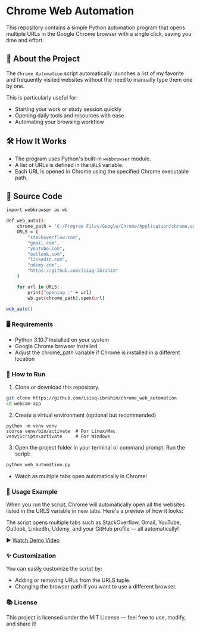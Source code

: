 # Chrome Web Automation

This repository contains a simple Python automation program that opens multiple URLs in the Google Chrome browser with a single click, saving you time and effort.

## 🚀 About the Project

The `Chrome Automation` script automatically launches a list of my favorite and frequently visited websites without the need to manually type them one by one.

This is particularly useful for:

- Starting your work or study session quickly
- Opening daily tools and resources with ease
- Automating your browsing workflow

## 🛠️ How It Works
- The program uses Python's built-in `webbrowser` module.
- A list of URLs is defined in the `URLS` variable.
- Each URL is opened in Chrome using the specified Chrome executable path.

## 📄 Source Code
```bash
import webbrowser as wb

def web_auto():
    chrome_path = 'C:/Program Files/Google/Chrome/Application/chrome.exe %s'
    URLS = (
        "stackoverflow.com",
        "gmail.com",
        "youtube.com",
        "outlook.com",
        "linkedin.com",
        "udemy.com",
        "https://github.com/isiaq-ibrahim"
    )

    for url in URLS:
        print("opening :" + url)
        wb.get(chrome_path).open(url)

web_auto()
```

### 🖥️ Requirements

- Python 3.10.7 installed on your system
- Google Chrome browser installed
- Adjust the chrome_path variable if Chrome is installed in a different location

### 🔧 How to Run

1. Clone or download this repository.
```bash
git clone https://github.com/isiaq-ibrahim/chrome_web_automation
cd webcam-app
```

2. Create a virtual environment (optional but recommended)
```
python -m venv venv
source venv/bin/activate  # For Linux/Mac
venv\Scripts\activate     # For Windows
```

3. Open the project folder in your terminal or command prompt. Run the script:
```bash
python web_automation.py
```

- Watch as multiple tabs open automatically in Chrome!

### 📸 Usage Example

When you run the script, Chrome will automatically open all the websites listed in the URLS variable in new tabs. Here's a preview of how it looks:

The script opens multiple tabs such as StackOverflow, Gmail, YouTube, Outlook, LinkedIn, Udemy, and your GitHub profile — all automatically!

▶️ [Watch Demo Video](https://drive.google.com/file/d/1ZDJ0hCACN7c4kyXr2BKJ1AuRHZ6NQ8zx/view?usp=sharing)

### ✨ Customization

You can easily customize the script by:

- Adding or removing URLs from the URLS tuple.
- Changing the browser path if you want to use a different browser.

### 📚 License

This project is licensed under the MIT License — feel free to use, modify, and share it!

